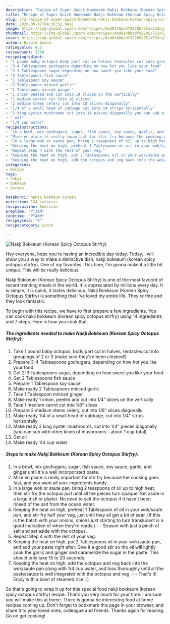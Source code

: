 ```yaml
---
description: "Recipe of Super Quick Homemade Nakji Bokkeum (Korean Spicy Octopus Stirfry)"
title: "Recipe of Super Quick Homemade Nakji Bokkeum (Korean Spicy Octopus Stirfry)"
slug: 772-recipe-of-super-quick-homemade-nakji-bokkeum-korean-spicy-octopus-stirfry
date: 2020-09-17T04:36:52.041Z
image: https://img-global.cpcdn.com/recipes/dad014bbadf92285/751x532cq70/nakji-bokkeum-korean-spicy-octopus-stirfry-recipe-main-photo.jpg
thumbnail: https://img-global.cpcdn.com/recipes/dad014bbadf92285/751x532cq70/nakji-bokkeum-korean-spicy-octopus-stirfry-recipe-main-photo.jpg
cover: https://img-global.cpcdn.com/recipes/dad014bbadf92285/751x532cq70/nakji-bokkeum-korean-spicy-octopus-stirfry-recipe-main-photo.jpg
author: Harold Quinn
ratingvalue: 4.5
reviewcount: 3568
recipeingredient:
- "1 pound baby octopus body part cut in halves tentacles cut into groupings of 2 or 3 make sure theyve been cleaned"
- "3-4 Tablespoons gochugaru depending on how hot you like your food"
- "2-3 Tablespoons sugar depending on how sweet you like your food"
- "2 Tablespoons fish sauce"
- "1 Tablespoon soy sauce"
- "2 Tablespoons minced garlic"
- "1 Tablespoon minced ginger"
- "1 onion peeled and cut into 14 slices on the vertically"
- "1 medium carrot cut into 18 slices"
- "2 medium stems celery cut into 18 slices diagonally"
- "1/4 of a small head of cabbage cut into 14 strips horizontally"
- "2 king oyster mushrooms cut into 14 pieces diagonally you can sub with other kinds of mushrooms  about 1 cup total"
- " oil"
- "1/4 cup water"
recipeinstructions:
- "In a bowl, mix gochugaru, sugar, fish sauce, soy sauce, garlic, and ginger until it&#39;s a well incorporated paste."
- "Mise en place is really important for stir fry because the cooking goes fast, and you want all your ingredients handy."
- "In a large wok or saute pan, bring 2 teaspoons of oil up to high heat, then stir fry the octopus *just* until all the pieces turn opaque. Set aside in a large dish or platter. No need to salt the octopus if it hasn&#39;t been rinsed of the salt from the ocean water."
- "Keeping the heat on high, preheat 1 Tablespoon of oil in your wok/saute pan, and stir fry half your veg, just until they all get a bit of sear. (If this is the batch with your onions, onions *just* starting to turn translucent is a good indication of when they&#39;re ready.)  Season with just a pinch of salt and set aside with the octopus."
- "Repeat Step 4 with the rest of your veg."
- "Keeping the heat on high, put 2 Tablespoons oil in your wok/saute pan, and add your paste right after. Give it a good stir so the oil will lightly cook the garlic and ginger and caramelize the sugar in the paste. This should only take 15 to 20 seconds."
- "Keeping the heat on high, add the octopus and veg back into the wok/saute pan along with 1/4 cup water, and toss thoroughly until all the paste/sauce is well integrated with the octopus and veg.  That&#39;s it! Enjoy with a bowl of steamed rice. :)"
categories:
- Recipe
tags:
- nakji
- bokkeum
- korean

katakunci: nakji bokkeum korean 
nutrition: 124 calories
recipecuisine: American
preptime: "PT31M"
cooktime: "PT40M"
recipeyield: "4"
recipecategory: Lunch

---
```



![Nakji Bokkeum (Korean Spicy Octopus Stirfry)](https://img-global.cpcdn.com/recipes/dad014bbadf92285/751x532cq70/nakji-bokkeum-korean-spicy-octopus-stirfry-recipe-main-photo.jpg)

Hey everyone, hope you're having an incredible day today. Today, I will show you a way to make a distinctive dish, nakji bokkeum (korean spicy octopus stirfry). One of my favorites. This time, I'm gonna make it a little bit unique. This will be really delicious.



Nakji Bokkeum (Korean Spicy Octopus Stirfry) is one of the most favored of recent trending meals in the world. It is appreciated by millions every day. It is simple, it is quick, it tastes delicious. Nakji Bokkeum (Korean Spicy Octopus Stirfry) is something that I've loved my entire life. They're fine and they look fantastic.


To begin with this recipe, we have to first prepare a few ingredients. You can cook nakji bokkeum (korean spicy octopus stirfry) using 14 ingredients and 7 steps. Here is how you cook that.

<!--inarticleads1-->

##### The ingredients needed to make Nakji Bokkeum (Korean Spicy Octopus Stirfry):

1. Take 1 pound baby octopus, body part cut in halves, tentacles cut into groupings of 2 or 3 (make sure they&#39;ve been cleaned!)
1. Prepare 3-4 Tablespoons gochugaru, depending on how hot you like your food
1. Get 2-3 Tablespoons sugar, depending on how sweet you like your food
1. Get 2 Tablespoons fish sauce
1. Prepare 1 Tablespoon soy sauce
1. Make ready 2 Tablespoons minced garlic
1. Take 1 Tablespoon minced ginger
1. Make ready 1 onion, peeled and cut into 1/4&#34; slices on the vertically
1. Take 1 medium carrot cut into 1/8&#34; slices
1. Prepare 2 medium stems celery, cut into 1/8&#34; slices diagonally
1. Make ready 1/4 of a small head of cabbage, cut into 1/4&#34; strips horizontally
1. Make ready 2 king oyster mushrooms, cut into 1/4&#34; pieces diagonally (you can sub with other kinds of mushrooms - about 1 cup total)
1. Get  oil
1. Make ready 1/4 cup water




<!--inarticleads2-->

##### Steps to make Nakji Bokkeum (Korean Spicy Octopus Stirfry):

1. In a bowl, mix gochugaru, sugar, fish sauce, soy sauce, garlic, and ginger until it&#39;s a well incorporated paste.
1. Mise en place is really important for stir fry because the cooking goes fast, and you want all your ingredients handy.
1. In a large wok or saute pan, bring 2 teaspoons of oil up to high heat, then stir fry the octopus *just* until all the pieces turn opaque. Set aside in a large dish or platter. No need to salt the octopus if it hasn&#39;t been rinsed of the salt from the ocean water.
1. Keeping the heat on high, preheat 1 Tablespoon of oil in your wok/saute pan, and stir fry half your veg, just until they all get a bit of sear. (If this is the batch with your onions, onions *just* starting to turn translucent is a good indication of when they&#39;re ready.) -  - Season with just a pinch of salt and set aside with the octopus.
1. Repeat Step 4 with the rest of your veg.
1. Keeping the heat on high, put 2 Tablespoons oil in your wok/saute pan, and add your paste right after. Give it a good stir so the oil will lightly cook the garlic and ginger and caramelize the sugar in the paste. This should only take 15 to 20 seconds.
1. Keeping the heat on high, add the octopus and veg back into the wok/saute pan along with 1/4 cup water, and toss thoroughly until all the paste/sauce is well integrated with the octopus and veg. -  - That&#39;s it! Enjoy with a bowl of steamed rice. :)




So that's going to wrap it up for this special food nakji bokkeum (korean spicy octopus stirfry) recipe. Thank you very much for your time. I am sure you will make this at home. There is gonna be interesting food at home recipes coming up. Don't forget to bookmark this page in your browser, and share it to your loved ones, colleague and friends. Thanks again for reading. Go on get cooking!
